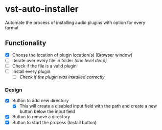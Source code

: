 # vst-auto-installer

Automate the process of installing audio plugins with option for every format.

## Functionality

- [x] Choose the location of plugin location(s) (Browser window)
- [ ] Iterate over every file in folder _(one level deep)_
- [ ] Check if the file is a valid plugin
- [ ] Install every plugin
  - [ ] _Check if the plugin was installed correctly_

### Design

- [x] Button to add new directory 
  - [x] This will create a disabled input field with the path and create a new button below the input field
- [x] Button to remove a directory 
- [x] Button to start the process (Install button)